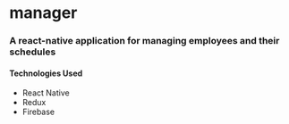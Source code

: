 # manager
### A react-native application for managing employees and their schedules

#### Technologies Used
- React Native
- Redux
- Firebase
